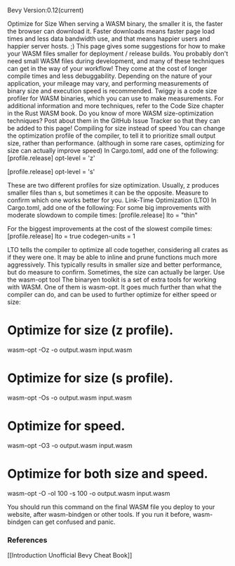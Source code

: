 Bevy Version:0.12(current)


Optimize for Size
When serving a WASM binary, the smaller it is, the faster the browser can
download it. Faster downloads means faster page load times and less data
bandwidth use, and that means happier users and happier server hosts. ;)
This page gives some suggestions for how to make your WASM files smaller for
deployment / release builds. You probably don't need small WASM files during
development, and many of these techniques can get in the way of your workflow!
They come at the cost of longer compile times and less debuggability.
Depending on the nature of your application, your mileage may vary, and
performing measurements of binary size and execution speed is recommended.
Twiggy is a code size profiler for WASM binaries, which
you can use to make measurements.
For additional information and more techniques, refer to the Code Size
chapter in the Rust WASM book.
Do you know of more WASM size-optimization techniques? Post about them in the
GitHub Issue Tracker so that they can be added to this page!
Compiling for size instead of speed
You can change the optimization profile of the compiler, to tell it to
prioritize small output size, rather than performance.
(although in some rare cases, optimizing for size can actually improve speed)
In Cargo.toml, add one of the following:
[profile.release]
opt-level = 'z'

[profile.release]
opt-level = 's'

These are two different profiles for size optimization. Usually, z produces
smaller files than s, but sometimes it can be the opposite. Measure to
confirm which one works better for you.
Link-Time Optimization (LTO)
In Cargo.toml, add one of the following:
For some big improvements with moderate slowdown to compile times:
[profile.release]
lto = "thin"

For the biggest improvements at the cost of the slowest compile times:
[profile.release]
lto = true
codegen-units = 1

LTO tells the compiler to optimize all code together, considering all crates as
if they were one. It may be able to inline and prune functions much more
aggressively. This typically results in smaller size and better performance,
but do measure to confirm. Sometimes, the size can actually be larger.
Use the wasm-opt tool
The binaryen toolkit is a set of extra tools for working
with WASM. One of them is wasm-opt. It goes much further than what the
compiler can do, and can be used to further optimize for either speed or size:
# Optimize for size (z profile).
wasm-opt -Oz -o output.wasm input.wasm

# Optimize for size (s profile).
wasm-opt -Os -o output.wasm input.wasm

# Optimize for speed.
wasm-opt -O3 -o output.wasm input.wasm

# Optimize for both size and speed.
wasm-opt -O -ol 100 -s 100 -o output.wasm input.wasm

You should run this command on the final WASM file you deploy to your website,
after wasm-bindgen or other tools. If you run it before, wasm-bindgen can
get confused and panic.

### References
[[Introduction  Unofficial Bevy Cheat Book]] 